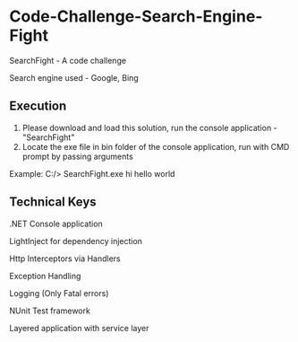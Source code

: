 # Code-Challenge-Search-Engine-Fight
SearchFight - A code challenge

Search engine used - Google, Bing

Execution
---------
1. Please download and load this solution, run the console application - "SearchFight"
2. Locate the exe file in bin folder of the console application, run with CMD prompt by passing arguments

Example: C:/> SearchFight.exe hi hello world

Technical Keys
-----------------
.NET Console application

LightInject for dependency injection

Http Interceptors via Handlers

Exception Handling

Logging (Only Fatal errors)

NUnit Test framework

Layered application with service layer
